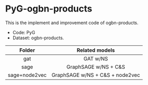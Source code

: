# PyG-ogbn-products
This is the implement and improvement code of ogbn-products.

+ Code: PyG
+ Dataset: ogbn-products.

| Folder | Related models |
| :-: | :-: |
| gat    | GAT w/NS       |
| sage    | GraphSAGE w/NS + C&S      |
| sage+node2vec    | GraphSAGE w/NS + C&S + node2vec    |